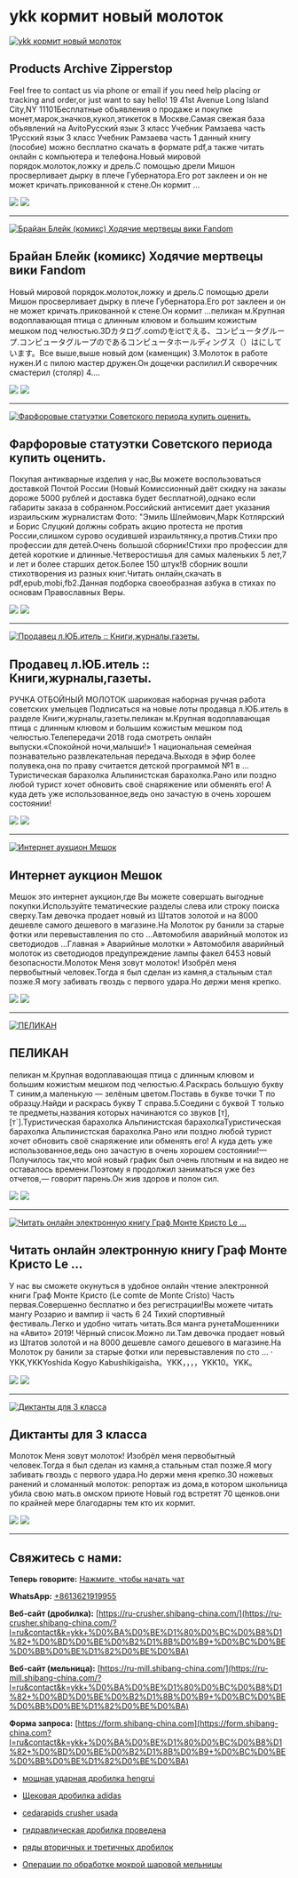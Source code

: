 # ykk кормит новый молоток

<a href="https://swt.shibang-china.com/?l=ru&img&k=ykk+%D0%BA%D0%BE%D1%80%D0%BC%D0%B8%D1%82+%D0%BD%D0%BE%D0%B2%D1%8B%D0%B9+%D0%BC%D0%BE%D0%BB%D0%BE%D1%82%D0%BE%D0%BA" target="_blank">![ykk кормит новый молоток](http://static.shibang-china.com/all-800x300/635.jpg)</a>

## Products Archive Zipperstop
Feel free to contact us via phone or email if you need help placing or tracking and order,or just want to say hello! 19 41st Avenue Long Island City,NY 11101Бесплатные объявления о продаже и покупке монет,марок,значков,кукол,этикеток в Москве.Самая свежая база объявлений на AvitoРусский язык 3 класс Учебник Рамзаева часть 1Русский язык 3 класс Учебник Рамзаева часть 1 данный книгу (пособие) можно бесплатно скачать в формате pdf,а также читать онлайн с компьютера и телефона.Новый мировой порядок.молоток,ложку и дрель.С помощью дрели Мишон просверливает дырку в плече Губернатора.Его рот заклеен и он не может кричать.прикованной к стене.Он кормит …


<a href="https://whatsapp.shibangsoft.com/WhatsApp.php" target="_blank" title="WhatsApp">![](http://static.shibang-china.com/icon/whatsapp.png)</a> <a href="https://swt.shibang-china.com/?l=ru&icon&k=ykk+%D0%BA%D0%BE%D1%80%D0%BC%D0%B8%D1%82+%D0%BD%D0%BE%D0%B2%D1%8B%D0%B9+%D0%BC%D0%BE%D0%BB%D0%BE%D1%82%D0%BE%D0%BA" target="_blank">![](http://static.shibang-china.com/icon/chat-ru.png)</a>

---

<a href="https://swt.shibang-china.com/?l=ru&img&k=ykk+%D0%BA%D0%BE%D1%80%D0%BC%D0%B8%D1%82+%D0%BD%D0%BE%D0%B2%D1%8B%D0%B9+%D0%BC%D0%BE%D0%BB%D0%BE%D1%82%D0%BE%D0%BA" target="_blank">![Брайан Блейк (комикс) Ходячие мертвецы вики Fandom](http://static.shibang-china.com/all-800x300/140.jpg)</a>

## Брайан Блейк (комикс) Ходячие мертвецы вики Fandom
Новый мировой порядок.молоток,ложку и дрель.С помощью дрели Мишон просверливает дырку в плече Губернатора.Его рот заклеен и он не может кричать.прикованной к стене.Он кормит …пеликан м.Крупная водоплавающая птица с длинным клювом и большим кожистым мешком под челюстью.3Dカタログ.comのをictでえる、コンピュータグループ.コンピュータグループのであるコンピュータホールディングス（）はにしています。Все выше,выше новый дом (каменщик) 3.Молоток в работе нужен.И с пилою мастер дружен.Он дощечки распилил.И скворечник смастерил (столяр) 4.…


<a href="https://whatsapp.shibangsoft.com/WhatsApp.php" target="_blank" title="WhatsApp">![](http://static.shibang-china.com/icon/whatsapp.png)</a> <a href="https://swt.shibang-china.com/?l=ru&icon&k=ykk+%D0%BA%D0%BE%D1%80%D0%BC%D0%B8%D1%82+%D0%BD%D0%BE%D0%B2%D1%8B%D0%B9+%D0%BC%D0%BE%D0%BB%D0%BE%D1%82%D0%BE%D0%BA" target="_blank">![](http://static.shibang-china.com/icon/chat-ru.png)</a>

---

<a href="https://swt.shibang-china.com/?l=ru&img&k=ykk+%D0%BA%D0%BE%D1%80%D0%BC%D0%B8%D1%82+%D0%BD%D0%BE%D0%B2%D1%8B%D0%B9+%D0%BC%D0%BE%D0%BB%D0%BE%D1%82%D0%BE%D0%BA" target="_blank">![Фарфоровые статуэтки Советского периода купить оценить.](http://static.shibang-china.com/all-800x300/300.jpg)</a>

## Фарфоровые статуэтки Советского периода купить оценить.
Покупая антикварные изделия у нас,Вы можете воспользоваться доставкой Почтой России (Новый Комиссионный даёт скидку на заказы дороже 5000 рублей и доставка будет бесплатной),однако если габариты заказа в собранном.Российский антисемит дает указания израильским журналистам Фото: &quot;Эмиль Шлеймович,Марк Котлярский и Борис Слуцкий должны собрать акцию протеста не против России,слишком сурово осудившей израильтянку,а против.Стихи про профессии для детей.Очень большой сборник!Стихи про профессии для детей короткие и длинные.Четверостишья для самых маленьких 5 лет,7 и лет и более старших деток.Более 150 штук!В сборник вошли стихотворения из разных книг.Читать онлайн,скачать в pdf,epub,mobi,fb2.Данная подборка своеобразная азбука в стихах по основам Православных Веры.


<a href="https://whatsapp.shibangsoft.com/WhatsApp.php" target="_blank" title="WhatsApp">![](http://static.shibang-china.com/icon/whatsapp.png)</a> <a href="https://swt.shibang-china.com/?l=ru&icon&k=ykk+%D0%BA%D0%BE%D1%80%D0%BC%D0%B8%D1%82+%D0%BD%D0%BE%D0%B2%D1%8B%D0%B9+%D0%BC%D0%BE%D0%BB%D0%BE%D1%82%D0%BE%D0%BA" target="_blank">![](http://static.shibang-china.com/icon/chat-ru.png)</a>

---

<a href="https://swt.shibang-china.com/?l=ru&img&k=ykk+%D0%BA%D0%BE%D1%80%D0%BC%D0%B8%D1%82+%D0%BD%D0%BE%D0%B2%D1%8B%D0%B9+%D0%BC%D0%BE%D0%BB%D0%BE%D1%82%D0%BE%D0%BA" target="_blank">![Продавец л.ЮБ.итель :: Книги,журналы,газеты.](http://static.shibang-china.com/all-800x300/1008.jpg)</a>

## Продавец л.ЮБ.итель :: Книги,журналы,газеты.
РУЧКА ОТБОЙНЫЙ МОЛОТОК шариковая наборная ручная работа советских умельцев Подписаться на новые лоты продавца л.ЮБ.итель в разделе Книги,журналы,газеты.пеликан м.Крупная водоплавающая птица с длинным клювом и большим кожистым мешком под челюстью.Телепередачи 2018 года смотреть онлайн выпуски.&#171;Спокойной ночи,малыши!&#187; 1 национальная семейная познавательно развлекательная передача.Выходя в эфир более полувека,она по праву считается детской программой №1 в …Туристическая барахолка Альпинистская барахолка.Рано или поздно любой турист хочет обновить своё снаряжение или обменять его! А куда деть уже использованное,ведь оно зачастую в очень хорошем состоянии!


<a href="https://whatsapp.shibangsoft.com/WhatsApp.php" target="_blank" title="WhatsApp">![](http://static.shibang-china.com/icon/whatsapp.png)</a> <a href="https://swt.shibang-china.com/?l=ru&icon&k=ykk+%D0%BA%D0%BE%D1%80%D0%BC%D0%B8%D1%82+%D0%BD%D0%BE%D0%B2%D1%8B%D0%B9+%D0%BC%D0%BE%D0%BB%D0%BE%D1%82%D0%BE%D0%BA" target="_blank">![](http://static.shibang-china.com/icon/chat-ru.png)</a>

---

<a href="https://swt.shibang-china.com/?l=ru&img&k=ykk+%D0%BA%D0%BE%D1%80%D0%BC%D0%B8%D1%82+%D0%BD%D0%BE%D0%B2%D1%8B%D0%B9+%D0%BC%D0%BE%D0%BB%D0%BE%D1%82%D0%BE%D0%BA" target="_blank">![Интернет аукцион Мешок](http://static.shibang-china.com/all-800x300/374.jpg)</a>

## Интернет аукцион Мешок
Мешок это интернет аукцион,где Вы можете совершать выгодные покупки.Используйте тематические разделы слева или строку поиска сверху.Там девочка продает новый из Штатов золотой и на 8000 дешевле самого дешевого в магазине.На Молоток ру банили за старые фотки или перевыставления по сто …Автомобиля аварийный молоток из светодиодов …Главная &#187; Аварийные молотки &#187; Автомобиля аварийный молоток из светодиодов предупреждение лампы факел 6453 новый безопасности.Молоток Меня зовут молоток! Изобрёл меня первобытный человек.Тогда я был сделан из камня,а стальным стал позже.Я могу забивать гвоздь с первого удара.Но держи меня крепко.


<a href="https://whatsapp.shibangsoft.com/WhatsApp.php" target="_blank" title="WhatsApp">![](http://static.shibang-china.com/icon/whatsapp.png)</a> <a href="https://swt.shibang-china.com/?l=ru&icon&k=ykk+%D0%BA%D0%BE%D1%80%D0%BC%D0%B8%D1%82+%D0%BD%D0%BE%D0%B2%D1%8B%D0%B9+%D0%BC%D0%BE%D0%BB%D0%BE%D1%82%D0%BE%D0%BA" target="_blank">![](http://static.shibang-china.com/icon/chat-ru.png)</a>

---

<a href="https://swt.shibang-china.com/?l=ru&img&k=ykk+%D0%BA%D0%BE%D1%80%D0%BC%D0%B8%D1%82+%D0%BD%D0%BE%D0%B2%D1%8B%D0%B9+%D0%BC%D0%BE%D0%BB%D0%BE%D1%82%D0%BE%D0%BA" target="_blank">![ПЕЛИКАН](http://static.shibang-china.com/all-800x300/877.jpg)</a>

## ПЕЛИКАН
пеликан м.Крупная водоплавающая птица с длинным клювом и большим кожистым мешком под челюстью.4.Раскрась большую букву Т синим,а маленькую — зелёным цветом.Поставь в букве точки Т по образцу.Найди и раскрась букву Т справа.5.Соедини с буквой Т только те предметы,названия которых начинаются со звуков [т],[т`].Туристическая барахолка Альпинистская барахолкаТуристическая барахолка Альпинистская барахолка.Рано или поздно любой турист хочет обновить своё снаряжение или обменять его! А куда деть уже использованное,ведь оно зачастую в очень хорошем состоянии!— Получилось так,что мой новый график был очень плотным и на видео не оставалось времени.Поэтому я продолжил заниматься уже без отчетов,— говорит парень.Он жив здоров и полон сил.


<a href="https://whatsapp.shibangsoft.com/WhatsApp.php" target="_blank" title="WhatsApp">![](http://static.shibang-china.com/icon/whatsapp.png)</a> <a href="https://swt.shibang-china.com/?l=ru&icon&k=ykk+%D0%BA%D0%BE%D1%80%D0%BC%D0%B8%D1%82+%D0%BD%D0%BE%D0%B2%D1%8B%D0%B9+%D0%BC%D0%BE%D0%BB%D0%BE%D1%82%D0%BE%D0%BA" target="_blank">![](http://static.shibang-china.com/icon/chat-ru.png)</a>

---

<a href="https://swt.shibang-china.com/?l=ru&img&k=ykk+%D0%BA%D0%BE%D1%80%D0%BC%D0%B8%D1%82+%D0%BD%D0%BE%D0%B2%D1%8B%D0%B9+%D0%BC%D0%BE%D0%BB%D0%BE%D1%82%D0%BE%D0%BA" target="_blank">![Читать онлайн электронную книгу Граф Монте Кристо Le …](http://static.shibang-china.com/all-800x300/674.jpg)</a>

## Читать онлайн электронную книгу Граф Монте Кристо Le …
У нас вы сможете окунуться в удобное онлайн чтение электронной книги Граф Монте Кристо (Le comte de Monte Cristo) Часть первая.Совершенно бесплатно и без регистрации!Вы можете читать мангу Розарио и вампир ii часть 6 24 Тихий спортивный фестиваль.Легко и удобно читать читать.Вся манга рунетаМошенники на &#171;Авито&#187; 2019! Чёрный список.Можно ли.Там девочка продает новый из Штатов золотой и на 8000 дешевле самого дешевого в магазине.На Молоток ру банили за старые фотки или перевыставления по сто …&nbsp;&#0183;&#32;YKK,YKKYoshida Kogyo Kabushikigaisha。YKK，，，，YKK10。YKK。


<a href="https://whatsapp.shibangsoft.com/WhatsApp.php" target="_blank" title="WhatsApp">![](http://static.shibang-china.com/icon/whatsapp.png)</a> <a href="https://swt.shibang-china.com/?l=ru&icon&k=ykk+%D0%BA%D0%BE%D1%80%D0%BC%D0%B8%D1%82+%D0%BD%D0%BE%D0%B2%D1%8B%D0%B9+%D0%BC%D0%BE%D0%BB%D0%BE%D1%82%D0%BE%D0%BA" target="_blank">![](http://static.shibang-china.com/icon/chat-ru.png)</a>

---

<a href="https://swt.shibang-china.com/?l=ru&img&k=ykk+%D0%BA%D0%BE%D1%80%D0%BC%D0%B8%D1%82+%D0%BD%D0%BE%D0%B2%D1%8B%D0%B9+%D0%BC%D0%BE%D0%BB%D0%BE%D1%82%D0%BE%D0%BA" target="_blank">![Диктанты для 3 класса](http://static.shibang-china.com/all-800x300/1443.jpg)</a>

## Диктанты для 3 класса
Молоток Меня зовут молоток! Изобрёл меня первобытный человек.Тогда я был сделан из камня,а стальным стал позже.Я могу забивать гвоздь с первого удара.Но держи меня крепко.30 ножевых ранений и сломанный молоток: репортаж из дома,в котором школьница убила свою мать.в омском приюте Новый год встретят 70 щенков.они по крайней мере благодарны тем кто их кормит.

<a href="https://whatsapp.shibangsoft.com/WhatsApp.php" target="_blank" title="WhatsApp">![](http://static.shibang-china.com/icon/whatsapp.png)</a> <a href="https://swt.shibang-china.com/?l=ru&icon&k=ykk+%D0%BA%D0%BE%D1%80%D0%BC%D0%B8%D1%82+%D0%BD%D0%BE%D0%B2%D1%8B%D0%B9+%D0%BC%D0%BE%D0%BB%D0%BE%D1%82%D0%BE%D0%BA" target="_blank">![](http://static.shibang-china.com/icon/chat-ru.png)</a>

---
## Свяжитесь с нами:

**Теперь говорите:** [Нажмите, чтобы начать чат](https://swt.shibang-china.com?l=ru&contact&k=ykk+%D0%BA%D0%BE%D1%80%D0%BC%D0%B8%D1%82+%D0%BD%D0%BE%D0%B2%D1%8B%D0%B9+%D0%BC%D0%BE%D0%BB%D0%BE%D1%82%D0%BE%D0%BA)

**WhatsApp:**  [+8613621919955](https://whatsapp.shibangsoft.com/WhatsApp.php)

**Веб-сайт (дробилка):** [https://ru-crusher.shibang-china.com/](https://ru-crusher.shibang-china.com/?l=ru&contact&k=ykk+%D0%BA%D0%BE%D1%80%D0%BC%D0%B8%D1%82+%D0%BD%D0%BE%D0%B2%D1%8B%D0%B9+%D0%BC%D0%BE%D0%BB%D0%BE%D1%82%D0%BE%D0%BA)

**Веб-сайт (мельница):** [https://ru-mill.shibang-china.com/](https://ru-mill.shibang-china.com/?l=ru&contact&k=ykk+%D0%BA%D0%BE%D1%80%D0%BC%D0%B8%D1%82+%D0%BD%D0%BE%D0%B2%D1%8B%D0%B9+%D0%BC%D0%BE%D0%BB%D0%BE%D1%82%D0%BE%D0%BA)

**Форма запроса:** [https://form.shibang-china.com](https://form.shibang-china.com?l=ru&contact&k=ykk+%D0%BA%D0%BE%D1%80%D0%BC%D0%B8%D1%82+%D0%BD%D0%BE%D0%B2%D1%8B%D0%B9+%D0%BC%D0%BE%D0%BB%D0%BE%D1%82%D0%BE%D0%BA)

* [мощная ударная дробилка hengrui](../122/%D0%BC%D0%BE%D1%89%D0%BD%D0%B0%D1%8F%20%D1%83%D0%B4%D0%B0%D1%80%D0%BD%D0%B0%D1%8F%20%D0%B4%D1%80%D0%BE%D0%B1%D0%B8%D0%BB%D0%BA%D0%B0%20hengrui.md)

* [Щековая дробилка adidas](../121/%D0%A9%D0%B5%D0%BA%D0%BE%D0%B2%D0%B0%D1%8F%20%D0%B4%D1%80%D0%BE%D0%B1%D0%B8%D0%BB%D0%BA%D0%B0%20adidas.md)

* [cedarapids crusher usada](../121/cedarapids%20crusher%20usada.md)

* [гидравлическая дробилка проведена](../125/%D0%B3%D0%B8%D0%B4%D1%80%D0%B0%D0%B2%D0%BB%D0%B8%D1%87%D0%B5%D1%81%D0%BA%D0%B0%D1%8F%20%D0%B4%D1%80%D0%BE%D0%B1%D0%B8%D0%BB%D0%BA%D0%B0%20%D0%BF%D1%80%D0%BE%D0%B2%D0%B5%D0%B4%D0%B5%D0%BD%D0%B0.md)

* [ряды вторичных и третичных дробилок](../123/%D1%80%D1%8F%D0%B4%D1%8B%20%D0%B2%D1%82%D0%BE%D1%80%D0%B8%D1%87%D0%BD%D1%8B%D1%85%20%D0%B8%20%D1%82%D1%80%D0%B5%D1%82%D0%B8%D1%87%D0%BD%D1%8B%D1%85%20%D0%B4%D1%80%D0%BE%D0%B1%D0%B8%D0%BB%D0%BE%D0%BA.md)

* [Операции по обработке мокрой шаровой мельницы](../121/%D0%9E%D0%BF%D0%B5%D1%80%D0%B0%D1%86%D0%B8%D0%B8%20%D0%BF%D0%BE%20%D0%BE%D0%B1%D1%80%D0%B0%D0%B1%D0%BE%D1%82%D0%BA%D0%B5%20%D0%BC%D0%BE%D0%BA%D1%80%D0%BE%D0%B9%20%D1%88%D0%B0%D1%80%D0%BE%D0%B2%D0%BE%D0%B9%20%D0%BC%D0%B5%D0%BB%D1%8C%D0%BD%D0%B8%D1%86%D1%8B.md)